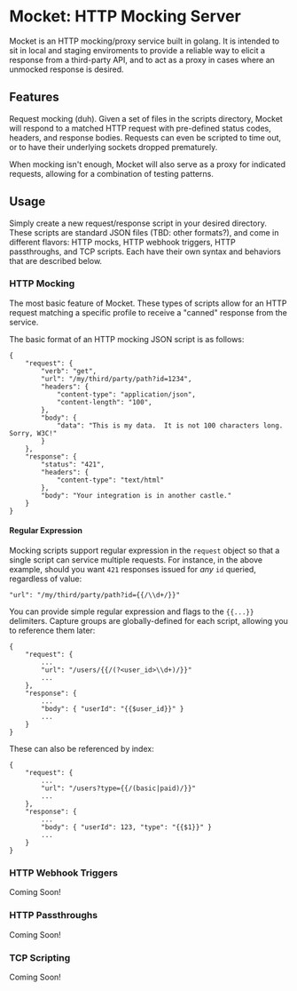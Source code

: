 # Mocket: HTTP Mocking Server

Mocket is an HTTP mocking/proxy service built in golang.  It is intended to sit
in local and staging enviroments to provide a reliable way to elicit a response
from a third-party API, and to act as a proxy in cases where an unmocked
response is desired. 

## Features

Request mocking (duh).  Given a set of files in the scripts directory, Mocket
will respond to a matched HTTP request with pre-defined status codes, headers,
and response bodies.  Requests can even be scripted to time out, or to have
their underlying sockets dropped prematurely.

When mocking isn't enough, Mocket will also serve as a proxy for indicated
requests, allowing for a combination of testing patterns.

## Usage

Simply create a new request/response script in your desired directory.  These
scripts are standard JSON files (TBD: other formats?), and come in different
flavors: HTTP mocks, HTTP webhook triggers, HTTP passthroughs, and TCP scripts.
Each have their own syntax and behaviors that are described below.

### HTTP Mocking

The most basic feature of Mocket.  These types of scripts allow for an HTTP
request matching a specific profile to receive a "canned" response from the
service.

The basic format of an HTTP mocking JSON script is as follows:

```
{
    "request": {
        "verb": "get",
        "url": "/my/third/party/path?id=1234",
        "headers": {
            "content-type": "application/json",
            "content-length": "100",
        },
        "body": {
            "data": "This is my data.  It is not 100 characters long.  Sorry, W3C!"
        }
    },
    "response": {
        "status": "421",
        "headers": {
            "content-type": "text/html"
        },
        "body": "Your integration is in another castle."
    }
}
```

#### Regular Expression

Mocking scripts support regular expression in the `request` object so that a
single script can service multiple requests.  For instance, in the above
example, should you want `421` responses issued for _any_ `id` queried,
regardless of value:

```
"url": "/my/third/party/path?id={{/\\d+/}}"
```

You can provide simple regular expression and flags to the `{{...}}`
delimiters.  Capture groups are globally-defined for each script, allowing you
to reference them later:

```
{
    "request": {
        ...
        "url": "/users/{{/(?<user_id>\\d+)/}}"
        ...
    },
    "response": {
        ...
        "body": { "userId": "{{$user_id}}" }
        ...
    }
}
```

These can also be referenced by index:

```
{
    "request": {
        ...
        "url": "/users?type={{/(basic|paid)/}}"
        ...
    },
    "response": {
        ...
        "body": { "userId": 123, "type": "{{$1}}" }
        ...
    }
}
```

### HTTP Webhook Triggers

Coming Soon!

### HTTP Passthroughs

Coming Soon!

### TCP Scripting

Coming Soon!

